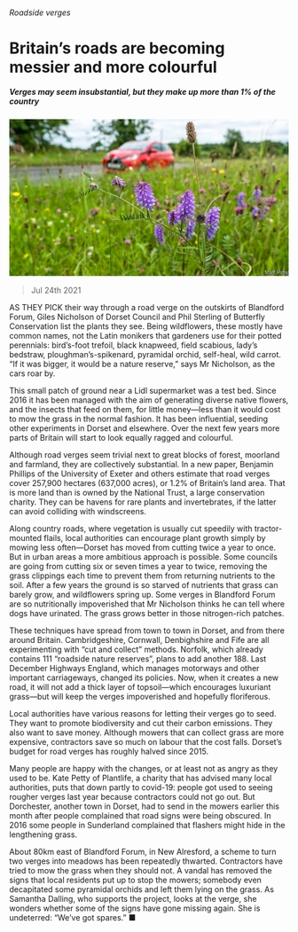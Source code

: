 ###### Roadside verges

# Britain’s roads are becoming messier and more colourful 

##### Verges may seem insubstantial, but they make up more than 1% of the country 

![image](images/20210724_BRP002_0.jpg) 

> Jul 24th 2021 

AS THEY PICK their way through a road verge on the outskirts of Blandford Forum, Giles Nicholson of Dorset Council and Phil Sterling of Butterfly Conservation list the plants they see. Being wildflowers, these mostly have common names, not the Latin monikers that gardeners use for their potted perennials: bird’s-foot trefoil, black knapweed, field scabious, lady’s bedstraw, ploughman’s-spikenard, pyramidal orchid, self-heal, wild carrot. “If it was bigger, it would be a nature reserve,” says Mr Nicholson, as the cars roar by.

This small patch of ground near a Lidl supermarket was a test bed. Since 2016 it has been managed with the aim of generating diverse native flowers, and the insects that feed on them, for little money—less than it would cost to mow the grass in the normal fashion. It has been influential, seeding other experiments in Dorset and elsewhere. Over the next few years more parts of Britain will start to look equally ragged and colourful.


Although road verges seem trivial next to great blocks of forest, moorland and farmland, they are collectively substantial. In a new paper, Benjamin Phillips of the University of Exeter and others estimate that road verges cover 257,900 hectares (637,000 acres), or 1.2% of Britain’s land area. That is more land than is owned by the National Trust, a large conservation charity. They can be havens for rare plants and invertebrates, if the latter can avoid colliding with windscreens.

Along country roads, where vegetation is usually cut speedily with tractor-mounted flails, local authorities can encourage plant growth simply by mowing less often—Dorset has moved from cutting twice a year to once. But in urban areas a more ambitious approach is possible. Some councils are going from cutting six or seven times a year to twice, removing the grass clippings each time to prevent them from returning nutrients to the soil. After a few years the ground is so starved of nutrients that grass can barely grow, and wildflowers spring up. Some verges in Blandford Forum are so nutritionally impoverished that Mr Nicholson thinks he can tell where dogs have urinated. The grass grows better in those nitrogen-rich patches.

These techniques have spread from town to town in Dorset, and from there around Britain. Cambridgeshire, Cornwall, Denbighshire and Fife are all experimenting with “cut and collect” methods. Norfolk, which already contains 111 “roadside nature reserves”, plans to add another 188. Last December Highways England, which manages motorways and other important carriageways, changed its policies. Now, when it creates a new road, it will not add a thick layer of topsoil—which encourages luxuriant grass—but will keep the verges impoverished and hopefully floriferous.

Local authorities have various reasons for letting their verges go to seed. They want to promote biodiversity and cut their carbon emissions. They also want to save money. Although mowers that can collect grass are more expensive, contractors save so much on labour that the cost falls. Dorset’s budget for road verges has roughly halved since 2015.

Many people are happy with the changes, or at least not as angry as they used to be. Kate Petty of Plantlife, a charity that has advised many local authorities, puts that down partly to covid-19: people got used to seeing rougher verges last year because contractors could not go out. But Dorchester, another town in Dorset, had to send in the mowers earlier this month after people complained that road signs were being obscured. In 2016 some people in Sunderland complained that flashers might hide in the lengthening grass.

About 80km east of Blandford Forum, in New Alresford, a scheme to turn two verges into meadows has been repeatedly thwarted. Contractors have tried to mow the grass when they should not. A vandal has removed the signs that local residents put up to stop the mowers; somebody even decapitated some pyramidal orchids and left them lying on the grass. As Samantha Dalling, who supports the project, looks at the verge, she wonders whether some of the signs have gone missing again. She is undeterred: “We’ve got spares.” ■

